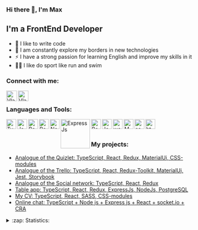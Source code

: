 ### Hi there 👋, I'm Max

## I'm a FrontEnd Developer
- 💪 I like to write code
- 🥅 I am constantly explore my borders in new technologies
- ⚡ I have a strong passion for learning English and improve my skills in it
- 🤹🏽 I like do sport like run and swim

### Connect with me:
[<img align="left" alt="VladKalachev | Instagram" width="28px" src="https://cdn.jsdelivr.net/npm/simple-icons@v3/icons/telegram.svg"/>][telegram]

[<img align="left" alt="VladKalachev | LinkedIn" width="28px" src="https://cdn.jsdelivr.net/npm/simple-icons@v3/icons/linkedin.svg" />][linkedin]



<br />

### Languages and Tools:

<img align="left" alt="TypeScript" width="26px" src="https://user-images.githubusercontent.com/86874546/174585863-8aae9204-79f0-49c9-a3ba-bc2855d71511.png" />
<img align="left" alt="JavaScript" width="26px" src="https://user-images.githubusercontent.com/86874546/174587720-9afca845-64db-4a9c-b449-d8535e06d1b1.png" />
<img align="left" alt="React" width="26px" src="https://user-images.githubusercontent.com/86874546/174587848-c7249265-28c8-48bf-aed4-c17f26752de4.png" />
<img align="left" alt="Redux" width="26px" src="https://user-images.githubusercontent.com/86874546/174587914-d455f807-e424-41c9-af59-ace036725ad3.png" />
<img align="left" alt="NodeJs" width="26px" src="https://user-images.githubusercontent.com/86874546/174588039-b8976284-cdd0-4cea-a999-dbd6d2f0344c.png" />
<img align="left" alt="ExpressJs" width="78px" src="https://user-images.githubusercontent.com/86874546/174589826-e224dfee-4edf-4775-a0ec-48569ffe604e.png" />
<img align="left" alt="PostgreSQL" width="26px" src="https://user-images.githubusercontent.com/86874546/174588229-b2f42445-4c72-4949-a4f5-51b677714754.png" />
<img align="left" alt="Jest" width="26px" src="https://user-images.githubusercontent.com/86874546/174588390-3d61da8b-a8a5-4780-a56c-1abb198be7f9.png" />
<img align="left" alt="webstorm" width="26px" src="https://user-images.githubusercontent.com/86874546/174590065-846e2ea1-92f8-42f7-8195-eec819f3a6d5.png" />
<img align="left" alt="MUI" width="26px" src="https://user-images.githubusercontent.com/86874546/174590147-9c095e0a-e5eb-4b01-b7dd-d675d3d75ab6.png" />
<img align="left" alt="sass" width="26px" src="https://user-images.githubusercontent.com/86874546/174590235-c86c4c40-c28f-4acc-b301-92dc016879c5.png" />
<img align="left" alt="html5" width="26px" src="https://user-images.githubusercontent.com/86874546/174590344-f5839898-fe27-4b8d-83c5-9e6dcd629591.png" />

<br />
<br />


### My projects:
<!-- BLOG-POST-LIST:START -->
- [Analogue of the Quizlet: TypeScript, React, Redux, MaterialUi, CSS-modules](https://roman160784.github.io/cards/#/login)
- [Analogue of the Trello: TypeScript, React, Redux-Toolkit, MaterialUi, Jest, Storybook](https://maxof.github.io/todoLists/#/login)
- [Analogue of the Social network: TypeScript, React, Redux](https://maxof.github.io/socialNetwork/#/login)
- [Table app: TypeScript, React, Redux, ExpressJs, NodeJs, PostgreSQL](https://github.com/MaxOF/table-app)
- [My CV: TypeScript, React, SASS, CSS-modules](https://maxof.github.io/CV/)
- [Online chat: TypeScript + Node js + Express js + React + socket.io + CRA](https://github.com/MaxOF/online-chat-app)


<!-- BLOG-POST-LIST:END -->


<details>
  <summary>:zap: Statistics:</summary>
   <img align="left" alt="codeSTACKr's GitHub Stats" src="https://github-readme-stats.vercel.app/api/top-langs/?username=MaxOF&langs_count=8&layout=compact" />
</details>

[linkedin]: https://www.linkedin.com/in/maxim-filippov-8b194022a/
[telegram]: https://t.me/maxkaysarow


